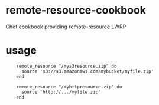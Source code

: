 # remote-resource-cookbook
Chef cookbook providing remote-resource LWRP

# usage
  
        remote_resource "/mys3resource.zip" do
          source 's3://s3.amazonaws.com/mybucket/myfile.zip'
        end
        
        remote_resource "/myhttpresource.zip" do
          source 'http://.../myfile.zip'
        end
